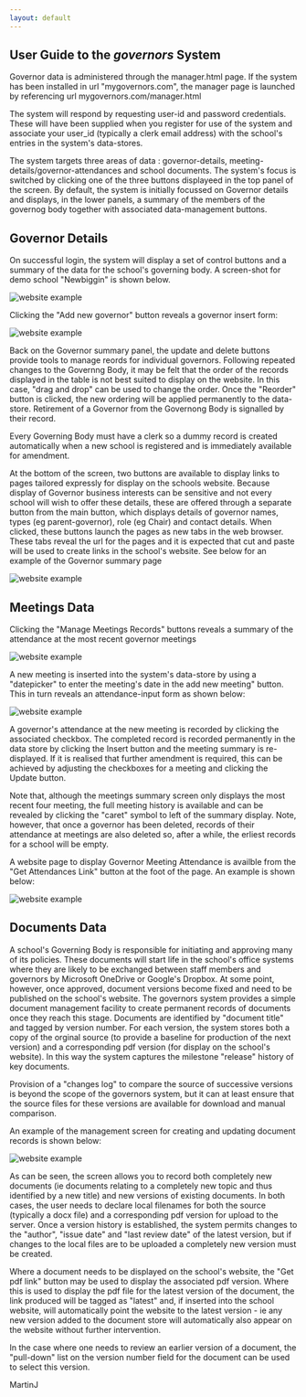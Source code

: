 ```yaml
---
layout: default
---
```

## User Guide to the *governors* System

Governor data is administered through the manager.html page. If the system has been installed in url "mygovernors.com", the manager page is launched by referencing url mygovernors.com/manager.html

The system will respond by requesting user-id and password credentials. These  will have been supplied when you register for use of the system and associate your user_id (typically a clerk email address) with the school's entries in the system's data-stores.

The system targets three areas of data : governor-details, meeting-details/governor-attendances and school documents. The system's focus is switched by clicking one of the three buttons displayeed in the top panel of the screen. By default, the system is initially focussed on Governor details and displays, in the lower panels, a summary of the members of the governog body together with associated data-management buttons.

## Governor Details

On successful login, the system will display a set of control buttons and a summary of the data for the school's governing body. A screen-shot for demo school "Newbiggin" is shown below.

![website example](screens/screen1.png)


Clicking the "Add new governor" button reveals a governor insert form:

![website example](screens/screen2.png)

Back on the Governor summary panel, the update and delete buttons provide tools to manage reords for individual governors. Following repeated changes to the Governng Body, it may be felt that the order of the records displayed in the table is not best suited to display on the website. In this case, "drag and drop" can be used to change the order. Once the "Reorder" button is clicked, the new ordering will be applied permanently to the data-store. Retirement of a Governor from the Governong Body is signalled by their record.

Every Governing Body must have a clerk so a dummy record is created automatically when a new school is registered and is immediately available for amendment.

At the bottom of the screen, two buttons are available to display links to pages tailored expressly for display on the schools website. Because display of Governor business interests can be sensitive and not every school will wish to offer these details, these are offered through a separate button from the main button, which displays details of governor names, types (eg parent-governor), role (eg Chair) and contact details. When clicked, these buttons launch the pages as new tabs in the web browser. These tabs reveal the url for the pages and it is expected that cut and paste will be used to create links in the school's website. See below for an example of the Governor summary page 

![website example](screens/screen3.png)

## Meetings Data

Clicking the "Manage Meetings Records" buttons reveals a summary of the attendance at the most recent governor meetings

![website example](screens/screen4.png)

A new meeting is inserted into the system's data-store by using a "datepicker" to enter the meeting's date in the add new meeting" button. This in turn reveals an attendance-input form as shown below:

![website example](screens/screen5.png)

A governor's attendance at the new meeting is recorded by clicking the associated checkbox. The completed record is recorded permanently in the data store by clicking the Insert button and the meeting summary is re-displayed. If it is realised that further amendment is required, this can be achieved by adjusting the checkboxes for a meeting and clicking the Update button.

Note that, although the meetings summary screen only displays the most recent four meeting, the full meeting history is available and can be revealed by clicking the "caret" symbol to left of the summary display. Note, however, that once a governor has been deleted, records of their attendance at meetings are also deleted so, after a while, the erliest records for a school will be empty.

A website page to display Governor Meeting Attendance is availble from the "Get Attendances Link" button at the foot of the page. An example is shown below:

![website example](screens/screen6.png)

## Documents Data

A school's Governing Body is responsible for initiating and approving many of its policies. These documents will start life in the school's office systems where they are likely to be exchanged between staff members and governors by Microsoft OneDrive or Google's Dropbox. At some point, however, once approved, document versions become fixed and need to be published on the school's website. The governors system provides a simple document management facility to create permanent records of documents once they reach this stage. Documents are identified by "document title" and tagged by version number. For each version, the system stores both a copy of the orginal source (to provide a baseline for production of the next version) and a corresponding pdf version (for display on the school's website). In this way the system captures the milestone "release" history of key documents.

Provision of a "changes log" to compare the source of successive versions is beyond the scope of the governors system, but it can at least ensure that the source files for these versions are available for download and manual comparison.

An example of the management screen for creating and updating document records is shown below:

![website example](screens/screen7.png)

As can be seen, the screen allows you to record both completely new documents (ie documents relating to a completely new topic and thus identified by a new title) and new versions of existing documents. In both cases, the user needs to declare local filenames for both the source (typically a docx file) and a corresponding pdf version for upload to the server. Once a version history is established, the system permits changes to the "author", "issue date" and "last review date" of the latest version, but if changes to the local files are to be uploaded a completely new version must be created.

Where a document needs to be displayed on the school's website, the "Get pdf link" button may be used to display the associated pdf version. Where this is used to display the pdf file for the latest version of the document, the link produced will be tagged as "latest" and, if inserted into the school website, will automatically point the website to the latest version - ie any new version added to the document store will automatically also appear on the website without further intervention.

In the case where one needs to review an earlier version of a document, the "pull-down" list on the version number field for the document can be used to select this version.

MartinJ

